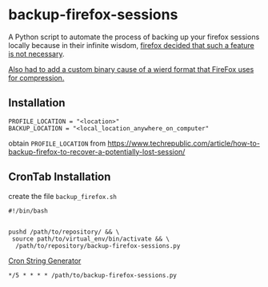 # backup-firefox-sessions

A Python script to automate the process of backing up your firefox sessions locally because in their infinite wisdom, [firefox decided that such a feature is not necessary](https://support.mozilla.org/en-US/questions/1204253).

[Also had to add a custom binary cause of a wierd format that FireFox uses for compression.](https://superuser.com/a/1563665)

## Installation

```.dotenv
PROFILE_LOCATION = "<location>"
BACKUP_LOCATION = "<local_location_anywhere_on_computer"
```

obtain `PROFILE_LOCATION` from https://www.techrepublic.com/article/how-to-backup-firefox-to-recover-a-potentially-lost-session/

## CronTab Installation

create the file `backup_firefox.sh`
```shell
#!/bin/bash


pushd /path/to/repository/ && \
 source path/to/virtual_env/bin/activate && \
  /path/to/repository/backup-firefox-sessions.py
```
[Cron String Generator](https://crontab.guru/)
```shell
*/5 * * * * /path/to/backup-firefox-sessions.py
```